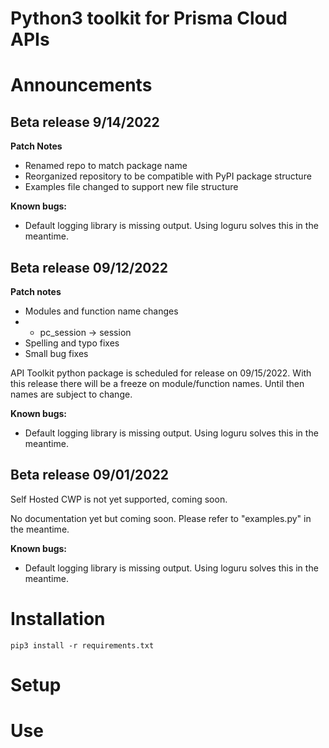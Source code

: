 # Python3 toolkit for Prisma Cloud APIs

# Announcements

## Beta release 9/14/2022
**Patch Notes**
- Renamed repo to match package name
- Reorganized repository to be compatible with PyPI package structure
- Examples file changed to support new file structure

**Known bugs:**
- Default logging library is missing output. Using loguru solves this in the meantime.

## Beta release 09/12/2022
**Patch notes**
- Modules and function name changes
- - pc_session -> session
- Spelling and typo fixes
- Small bug fixes

API Toolkit python package is scheduled for release on 09/15/2022.
With this release there will be a freeze on module/function names.
Until then names are subject to change.

**Known bugs:**
- Default logging library is missing output. Using loguru solves this in the meantime.

## Beta release 09/01/2022
Self Hosted CWP is not yet supported, coming soon.

No documentation yet but coming soon. Please refer to "examples.py" in the meantime.

**Known bugs:**
- Default logging library is missing output. Using loguru solves this in the meantime.

# Installation

```pip3 install -r requirements.txt```

# Setup

# Use